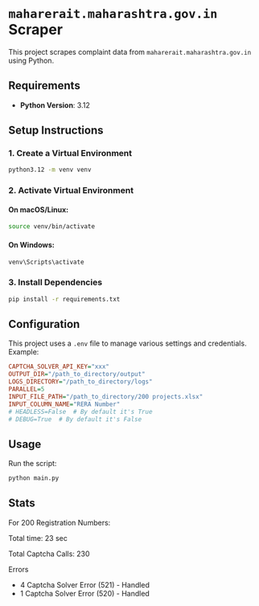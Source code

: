 # `maharerait.maharashtra.gov.in` Scraper

This project scrapes complaint data from `maharerait.maharashtra.gov.in` using Python.

## Requirements
- **Python Version**: 3.12

## Setup Instructions

### 1. Create a Virtual Environment
```sh
python3.12 -m venv venv
```

### 2. Activate Virtual Environment
#### On macOS/Linux:
```sh
source venv/bin/activate
```
#### On Windows:
```sh
venv\Scripts\activate
```

### 3. Install Dependencies
```sh
pip install -r requirements.txt
```

## Configuration
This project uses a `.env` file to manage various settings and credentials. Example:
```ini
CAPTCHA_SOLVER_API_KEY="xxx"
OUTPUT_DIR="/path_to_directory/output"
LOGS_DIRECTORY="/path_to_directory/logs"
PARALLEL=5
INPUT_FILE_PATH="/path_to_directory/200 projects.xlsx"
INPUT_COLUMN_NAME="RERA Number"
# HEADLESS=False  # By default it's True
# DEBUG=True  # By default it's False
```

## Usage
Run the script:
```sh
python main.py
```


## Stats
For 200 Registration Numbers:

Total time: 23 sec

Total Captcha Calls: 230

Errors
- 4 Captcha Solver Error (521) - Handled
- 1 Captcha Solver Error (520) - Handled
